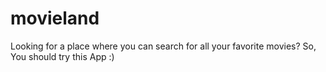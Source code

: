 # movieland
Looking for a place where you can search for all your favorite movies? So, You should try this App :)
